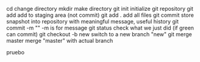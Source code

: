 cd			change directory
mkdir			make directory
git init		initialize git repository
git add			add to staging area (not commit)
git add .		add all files
git commit		store snapshot into repository with meaningful message, useful history
git commit -m ""	-m is for message
git status		check what we just did (if green can commit)
git checkout -b new	switch to a new branch "new"
git merge master	merge "master" with actual branch


pruebo